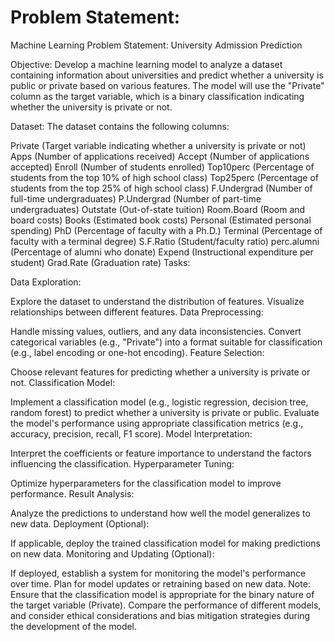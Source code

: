 # Problem Statement:


Machine Learning Problem Statement: University Admission Prediction

Objective:
Develop a machine learning model to analyze a dataset containing information about universities and predict whether a university is public or private based on various features. The model will use the "Private" column as the target variable, which is a binary classification indicating whether the university is private or not.

Dataset:
The dataset contains the following columns:

Private (Target variable indicating whether a university is private or not)
Apps (Number of applications received)
Accept (Number of applications accepted)
Enroll (Number of students enrolled)
Top10perc (Percentage of students from the top 10% of high school class)
Top25perc (Percentage of students from the top 25% of high school class)
F.Undergrad (Number of full-time undergraduates)
P.Undergrad (Number of part-time undergraduates)
Outstate (Out-of-state tuition)
Room.Board (Room and board costs)
Books (Estimated book costs)
Personal (Estimated personal spending)
PhD (Percentage of faculty with a Ph.D.)
Terminal (Percentage of faculty with a terminal degree)
S.F.Ratio (Student/faculty ratio)
perc.alumni (Percentage of alumni who donate)
Expend (Instructional expenditure per student)
Grad.Rate (Graduation rate)
Tasks:

Data Exploration:

Explore the dataset to understand the distribution of features.
Visualize relationships between different features.
Data Preprocessing:

Handle missing values, outliers, and any data inconsistencies.
Convert categorical variables (e.g., "Private") into a format suitable for classification (e.g., label encoding or one-hot encoding).
Feature Selection:

Choose relevant features for predicting whether a university is private or not.
Classification Model:

Implement a classification model (e.g., logistic regression, decision tree, random forest) to predict whether a university is private or public.
Evaluate the model's performance using appropriate classification metrics (e.g., accuracy, precision, recall, F1 score).
Model Interpretation:

Interpret the coefficients or feature importance to understand the factors influencing the classification.
Hyperparameter Tuning:

Optimize hyperparameters for the classification model to improve performance.
Result Analysis:

Analyze the predictions to understand how well the model generalizes to new data.
Deployment (Optional):

If applicable, deploy the trained classification model for making predictions on new data.
Monitoring and Updating (Optional):

If deployed, establish a system for monitoring the model's performance over time.
Plan for model updates or retraining based on new data.
Note:
Ensure that the classification model is appropriate for the binary nature of the target variable (Private). Compare the performance of different models, and consider ethical considerations and bias mitigation strategies during the development of the model.
